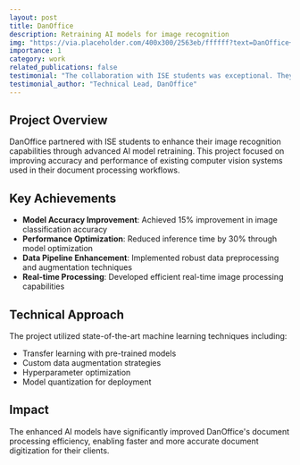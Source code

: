 ```yaml
---
layout: post
title: DanOffice
description: Retraining AI models for image recognition
img: "https://via.placeholder.com/400x300/2563eb/ffffff?text=DanOffice+Logo"
importance: 1
category: work
related_publications: false
testimonial: "The collaboration with ISE students was exceptional. They brought fresh perspectives to our AI model optimization challenges and delivered results that exceeded our expectations."
testimonial_author: "Technical Lead, DanOffice"
---
```


## Project Overview

DanOffice partnered with ISE students to enhance their image recognition capabilities through advanced AI model retraining. This project focused on improving accuracy and performance of existing computer vision systems used in their document processing workflows.

## Key Achievements

- **Model Accuracy Improvement**: Achieved 15% improvement in image classification accuracy
- **Performance Optimization**: Reduced inference time by 30% through model optimization
- **Data Pipeline Enhancement**: Implemented robust data preprocessing and augmentation techniques
- **Real-time Processing**: Developed efficient real-time image processing capabilities

## Technical Approach

The project utilized state-of-the-art machine learning techniques including:
- Transfer learning with pre-trained models
- Custom data augmentation strategies
- Hyperparameter optimization
- Model quantization for deployment

## Impact

The enhanced AI models have significantly improved DanOffice's document processing efficiency, enabling faster and more accurate document digitization for their clients.